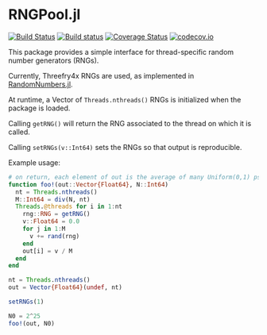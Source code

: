 # RNGPool.jl

[![Build Status](https://travis-ci.org/awllee/RNGPool.jl.svg?branch=master)](https://travis-ci.org/awllee/RNGPool.jl)
[![Build status](https://ci.appveyor.com/api/projects/status/lip5qvw48dwjllau?svg=true)](https://ci.appveyor.com/project/awllee/rngpool-jl)
[![Coverage Status](https://coveralls.io/repos/github/awllee/RNGPool.jl/badge.svg?branch=master)](https://coveralls.io/github/awllee/RNGPool.jl?branch=master)
[![codecov.io](http://codecov.io/github/awllee/RNGPool.jl/coverage.svg?branch=master)](http://codecov.io/github/awllee/RNGPool.jl?branch=master)

This package provides a simple interface for thread-specific random number generators (RNGs).

Currently, Threefry4x RNGs are used, as implemented in [RandomNumbers.jl](https://github.com/sunoru/RandomNumbers.jl).

At runtime, a Vector of ```Threads.nthreads()``` RNGs is initialized when the package is loaded.

Calling ```getRNG()``` will return the RNG associated to the thread on which it is called.

Calling ```setRNGs(v::Int64)``` sets the RNGs so that output is reproducible.

Example usage:

```julia
# on return, each element of out is the average of many Uniform(0,1) pseudo-random variates
function foo!(out::Vector{Float64}, N::Int64)
  nt = Threads.nthreads()
  M::Int64 = div(N, nt)
  Threads.@threads for i in 1:nt
    rng::RNG = getRNG()
    v::Float64 = 0.0
    for j in 1:M
      v += rand(rng)
    end
    out[i] = v / M
  end
end

nt = Threads.nthreads()
out = Vector{Float64}(undef, nt)

setRNGs(1)

N0 = 2^25
foo!(out, N0)
```
